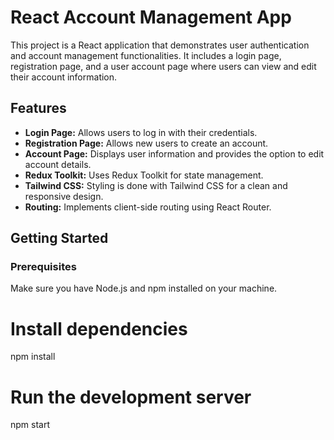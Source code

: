 # React Account Management App

This project is a React application that demonstrates user authentication and account management functionalities. It includes a login page, registration page, and a user account page where users can view and edit their account information.

## Features

- **Login Page:** Allows users to log in with their credentials.
- **Registration Page:** Allows new users to create an account.
- **Account Page:** Displays user information and provides the option to edit account details.
- **Redux Toolkit:** Uses Redux Toolkit for state management.
- **Tailwind CSS:** Styling is done with Tailwind CSS for a clean and responsive design.
- **Routing:** Implements client-side routing using React Router.

## Getting Started

### Prerequisites

Make sure you have Node.js and npm installed on your machine.

# Install dependencies
npm install

# Run the development server
npm start
